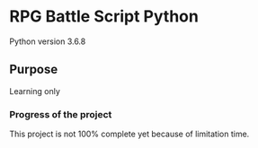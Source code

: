 # RPG Battle Script Python
Python version 3.6.8

## Purpose
Learning only


### Progress of the project
This project is not 100% complete yet because of limitation time.
